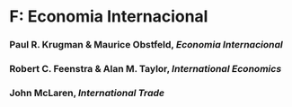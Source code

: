 # F:	Economia Internacional

### Paul R. Krugman & Maurice Obstfeld, *Economia Internacional*

### Robert C. Feenstra & Alan M. Taylor, *International Economics*

### John McLaren, *International Trade* 
